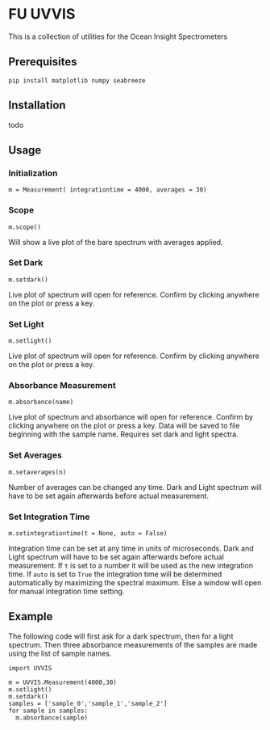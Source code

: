 # FU UVVIS
This is a collection of utilities for the Ocean Insight Spectrometers

## Prerequisites
```
pip install matplotlib numpy seabreeze
```

## Installation
todo

## Usage
### Initialization
```
m = Measurement( integrationtime = 4000, averages = 30)
```

### Scope
```
m.scope()
```
Will show a live plot of the bare spectrum with averages applied.

### Set Dark
```
m.setdark()
```
Live plot of spectrum will open for reference. Confirm by clicking anywhere on the plot or press a key.

### Set Light
```
m.setlight()
```
Live plot of spectrum will open for reference. Confirm by clicking anywhere on the plot or press a key.

### Absorbance Measurement
```
m.absorbance(name)
```
Live plot of spectrum and absorbance will open for reference. Confirm by clicking anywhere on the plot or press a key.
Data will be saved to file beginning with the sample name.
Requires set dark and light spectra.

### Set Averages
```
m.setaverages(n)
```
Number of averages can be changed any time.
Dark and Light spectrum will have to be set again afterwards before actual measurement.

### Set Integration Time
```
m.setintegrationtime(t = None, auto = False)
```
Integration time can be set at any time in units of microseconds.
Dark and Light spectrum will have to be set again afterwards before actual measurement.
If `t` is set to a number it will be used as the new integration time.
If `auto` is set to `True` the integration time will be determined automatically by maximizing the spectral maximum.
Else a window will open for manual integration time setting.

## Example
The following code will first ask for a dark spectrum, then for a light spectrum. Then three absorbance measurements of the samples are made using the list of sample names.

```
import UVVIS

m = UVVIS.Measurement(4000,30)
m.setlight()
m.setdark()
samples = ['sample_0','sample_1','sample_2']
for sample in samples:
  m.absorbance(sample)
```